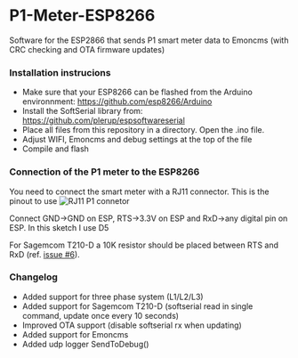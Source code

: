 # P1-Meter-ESP8266
Software for the ESP2866 that sends P1 smart meter data to Emoncms (with CRC checking and OTA firmware updates)

### Installation instrucions
- Make sure that your ESP8266 can be flashed from the Arduino environnment: https://github.com/esp8266/Arduino
- Install the SoftSerial library from: https://github.com/plerup/espsoftwareserial
- Place all files from this repository in a directory. Open the .ino file.
- Adjust WIFI, Emoncms and debug settings at the top of the file
- Compile and flash

### Connection of the P1 meter to the ESP8266
You need to connect the smart meter with a RJ11 connector. This is the pinout to use
![RJ11 P1 connetor](http://gejanssen.com/howto/Slimme-meter-uitlezen/RJ11-pinout.png)

Connect GND->GND on ESP, RTS->3.3V on ESP and RxD->any digital pin on ESP. In this sketch I use D5

For Sagemcom T210-D a 10K resistor should be placed between RTS and RxD (ref. [issue #6](https://github.com/jantenhove/P1-Meter-ESP8266/issues/6)).

### Changelog
- Added support for three phase system (L1/L2/L3)
- Added support for Sagemcom T210-D (softserial read in single command, update once every 10 seconds)
- Improved OTA support (disable softserial rx when updating)
- Added support for Emoncms
- Added udp logger SendToDebug()
